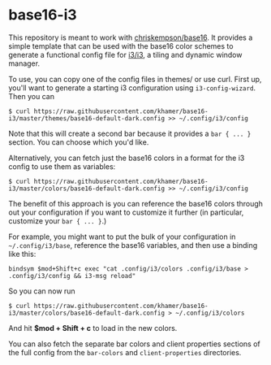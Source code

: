# base16-i3

This repository is meant to work with
[chriskempson/base16](https://github.com/chriskempson/base16).
It provides a simple template that can be used with the base16 color schemes to
generate a functional config file for
[i3/i3](https://github.com/i3/i3),
a tiling and dynamic window manager.

To use, you can copy one of the config files in themes/ or use curl. First up, you'll want to generate a starting i3 configuration using `i3-config-wizard`. Then you can

```
$ curl https://raw.githubusercontent.com/khamer/base16-i3/master/themes/base16-default-dark.config >> ~/.config/i3/config
```

Note that this will create a second bar because it provides a `bar { ... }` section. You can choose which you'd like.

Alternatively, you can fetch just the base16 colors in a format for the i3 config to use them as variables:

```
$ curl https://raw.githubusercontent.com/khamer/base16-i3/master/colors/base16-default-dark.config >> ~/.config/i3/config
```

The benefit of this approach is you can reference the base16 colors through out
your configuration if you want to customize it further (in particular,
customize your `bar { ... }`.)

For example, you might want to put the bulk of your configuration in `~/.config/i3/base`, reference the base16 variables, and then use a binding like this:

```
bindsym $mod+Shift+c exec "cat .config/i3/colors .config/i3/base > .config/i3/config && i3-msg reload"
```

So you can now run

```
$ curl https://raw.githubusercontent.com/khamer/base16-i3/master/colors/base16-default-dark.config > ~/.config/i3/colors
```

And hit **$mod + Shift + c** to load in the new colors.

You can also fetch the separate bar colors and client properties sections of
the full config from the `bar-colors` and `client-properties` directories.
